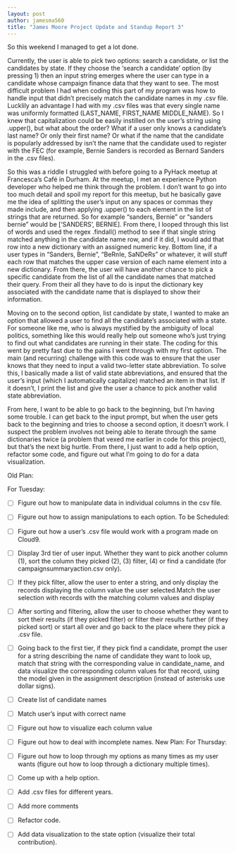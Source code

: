 ```yaml
---
layout: post
author: jamesma560
title: "James Moore Project Update and Standup Report 3"
---
```

So this weekend I managed to get a lot done. 

Currently, the user is able to pick two options: search a candidate, or list the candidates by state. If they choose the ‘search a 
candidate’ option (by pressing 1) then an input string emerges where the user can type in a candidate whose campaign finance data that 
they want to see. The most difficult problem I had when coding this part of my program was how to handle input that didn’t precisely 
match the candidate names in my .csv file. Lucklily an advantage I had with my .csv files was that every single name was uniformly 
formatted (LAST_NAME, FIRST_NAME MIDDLE_NAME). So I knew that capitalization could be easily instilled on the user’s string 
using .upper(), but what about the order? What if a user only knows a candidate’s last name? Or only their first name? Or what if the 
name that the candidate is popularly addressed by isn’t the name that the candidate used to register with the FEC (for example, Bernie 
Sanders is recorded as Bernard Sanders in the .csv files). 

So this was a riddle I struggled with before going to a PyHack meetup at Francesca’s Café in Durham. At the meetup, I met an experience 
Python developer who helped me think through the problem. I don’t want to go into too much detail and spoil my report for this meetup, 
but he basically gave me the idea of splitting the user’s input on any spaces or commas they made include, and then applying .upper() 
to each element in the list of strings that are returned. So for example “sanders, Bernie” or “sanders bernie” would be [‘SANDERS’, 
BERNIE]. From there, I looped through this list of words and used the regex .findall() method to see if that single string matched 
anything in the candidate name row, and if it did, I would add that row into a new dictionary with an assigned numeric key.
Bottom line, if a user types in “Sanders, Bernie”, “BeRnIe, SaNDeRs” or whatever, it will stuff each row that matches the upper case 
version of each name element into a new dictionary. From there, the user will have another chance to pick a specific candidate from the
list of all the candidate names that matched their query. From their all they have to do is input the dictionary key associated with 
the candidate name that is displayed to show their information. 

Moving on to the second option, list candidate by state, I wanted to make an option that allowed a user to find all the candidate’s 
associated with a state. For someone like me, who is always mystified by the ambiguity of local politics, something like this would
really help out someone who’s just trying to find out what candidates are running in their state. The coding for this went by pretty
fast due to the pains I went through with my first option. The main (and recurring) challenge with this code was to ensure that the 
user knows that they need to input a valid two-letter state abbreviation. To solve this, I basically made a list of valid state 
abbreviations, and ensured that the user’s input (which I automatically capitalize) matched an item in that list. If it doesn’t, I 
print the list and give the user a chance to pick another valid state abbreviation.

From here, I want to be able to go back to the beginning, but I’m having some trouble. I can get back to the input prompt, but when the
user gets back to the beginning and tries to choose a second option, it doesn’t work. I suspect the problem involves not being able to 
iterate through the same dictionaries twice (a problem that vexed me earlier in code for this project), but that’s the next big hurtle.
From there, I just want to add a help option, refactor some code, and figure out what I’m going to do for a data visualization. 

Old Plan:

For Tuesday: 

- [ ] Figure out how to manipulate data in individual columns in the csv file.
- [ ] Figure out how to assign manipulations to each option. To be Scheduled: 
- [ ] Figure out how a user’s .csv file would work with a program made on Cloud9. 
- [ ] Display 3rd tier of user input. Whether they want to pick another column (1), sort the column they picked (2), (3) filter, (4) or find a candidate (for campaignsummaryaction.csv only).
- [ ] If they pick filter, allow the user to enter a string, and only display the records displaying the column value the user selected.Match the user selection with records with the matching column values and display 
- [ ] After sorting and filtering, allow the user to choose whether they want to sort their results (if they picked filter) or filter their results further (if they picked sort) or start all over and go back to the place where they pick a .csv file.
- [ ] Going back to the first tier, if they pick find a candidate, prompt the user for a string describing the name of candidate they want to look up, match that string with the corresponding value in candidate_name, and data visualize the corresponding column values for that record, using the model given in the assignment description (instead of asterisks use dollar signs).
- [ ] Create list of candidate names 
- [ ] Match user’s input with correct name 
- [ ] Figure out how to visualize each column value 
- [ ] Figure out how to deal with incomplete names.
New Plan: 
For Thursday: 
-	[ ] Figure out how to loop through my options as many times as my user wants (figure out how to loop through a dictionary multiple times).
-	[ ] Come up with a help option.
-	[ ] Add .csv files for different years.
-	[ ] Add more comments
-	[ ] Refactor code. 
-	[ ] Add data visualization to the state option (visualize their total contribution). 

